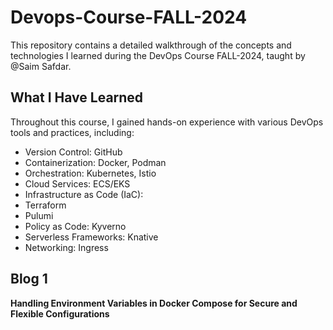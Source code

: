 # Devops-Course-FALL-2024
This repository contains a detailed walkthrough of the concepts and technologies I learned during the DevOps Course FALL-2024, taught by @Saim Safdar.

## What I Have Learned
Throughout this course, I gained hands-on experience with various DevOps tools and practices, including:

* Version Control: GitHub
* Containerization: Docker, Podman
* Orchestration: Kubernetes, Istio
* Cloud Services: ECS/EKS
* Infrastructure as Code (IaC):
* Terraform
* Pulumi
* Policy as Code: Kyverno
* Serverless Frameworks: Knative
* Networking: Ingress

## Blog 1

**Handling Environment Variables in Docker Compose for Secure and Flexible Configurations**

